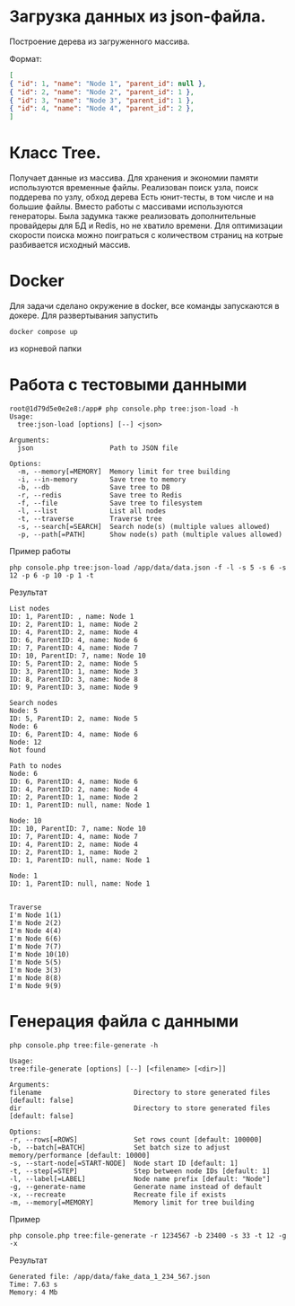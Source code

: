 # Загрузка данных из json-файла. 
Построение дерева из загруженного массива.

Формат:
```json
[
{ "id": 1, "name": "Node 1", "parent_id": null },
{ "id": 2, "name": "Node 2", "parent_id": 1 },
{ "id": 3, "name": "Node 3", "parent_id": 1 },
{ "id": 4, "name": "Node 4", "parent_id": 2 },
]
```

# Класс Tree. 
Получает данные из массива. Для хранения и экономии памяти используются временные файлы.
Реализован поиск узла, поиск поддерева по узлу, обход дерева
Есть юнит-тесты, в том числе и на большие файлы. 
Вместо работы с массивами используются генераторы. 
Была задумка также реализовать дополнительные провайдеры для БД и Redis, но не хватило времени.
Для оптимизации скорости поиска можно поиграться с количеством страниц на котрые разбивается исходный массив.

# Docker

Для задачи сделано окружение в docker, все команды запускаются в докере.
Для развертывания запустить 
```
docker compose up
```
из корневой папки

# Работа с тестовыми данными
```
root@1d79d5e0e2e8:/app# php console.php tree:json-load -h    
Usage:
  tree:json-load [options] [--] <json>

Arguments:
  json                   Path to JSON file

Options:
  -m, --memory[=MEMORY]  Memory limit for tree building
  -i, --in-memory        Save tree to memory
  -b, --db               Save tree to DB
  -r, --redis            Save tree to Redis
  -f, --file             Save tree to filesystem
  -l, --list             List all nodes
  -t, --traverse         Traverse tree
  -s, --search[=SEARCH]  Search node(s) (multiple values allowed)
  -p, --path[=PATH]      Show node(s) path (multiple values allowed)
```
Пример работы
```
php console.php tree:json-load /app/data/data.json -f -l -s 5 -s 6 -s 12 -p 6 -p 10 -p 1 -t
```
Результат
```
List nodes
ID: 1, ParentID: , name: Node 1
ID: 2, ParentID: 1, name: Node 2
ID: 4, ParentID: 2, name: Node 4
ID: 6, ParentID: 4, name: Node 6
ID: 7, ParentID: 4, name: Node 7
ID: 10, ParentID: 7, name: Node 10
ID: 5, ParentID: 2, name: Node 5
ID: 3, ParentID: 1, name: Node 3
ID: 8, ParentID: 3, name: Node 8
ID: 9, ParentID: 3, name: Node 9

Search nodes
Node: 5
ID: 5, ParentID: 2, name: Node 5 
Node: 6
ID: 6, ParentID: 4, name: Node 6 
Node: 12
Not found

Path to nodes
Node: 6
ID: 6, ParentID: 4, name: Node 6 
ID: 4, ParentID: 2, name: Node 4 
ID: 2, ParentID: 1, name: Node 2 
ID: 1, ParentID: null, name: Node 1 

Node: 10
ID: 10, ParentID: 7, name: Node 10 
ID: 7, ParentID: 4, name: Node 7 
ID: 4, ParentID: 2, name: Node 4 
ID: 2, ParentID: 1, name: Node 2 
ID: 1, ParentID: null, name: Node 1 

Node: 1
ID: 1, ParentID: null, name: Node 1 


Traverse
I'm Node 1(1)
I'm Node 2(2)
I'm Node 4(4)
I'm Node 6(6)
I'm Node 7(7)
I'm Node 10(10)
I'm Node 5(5)
I'm Node 3(3)
I'm Node 8(8)
I'm Node 9(9)
```

# Генерация файла с данными

```
php console.php tree:file-generate -h

Usage:
tree:file-generate [options] [--] [<filename> [<dir>]]

Arguments:
filename                       Directory to store generated files [default: false]
dir                            Directory to store generated files [default: false]

Options:
-r, --rows[=ROWS]              Set rows count [default: 100000]
-b, --batch[=BATCH]            Set batch size to adjust memory/performance [default: 10000]
-s, --start-node[=START-NODE]  Node start ID [default: 1]
-t, --step[=STEP]              Step between node IDs [default: 1]
-l, --label[=LABEL]            Node name prefix [default: "Node"]
-g, --generate-name            Generate name instead of default
-x, --recreate                 Recreate file if exists
-m, --memory[=MEMORY]          Memory limit for tree building
```
Пример
```
php console.php tree:file-generate -r 1234567 -b 23400 -s 33 -t 12 -g -x            
```
Результат
```
Generated file: /app/data/fake_data_1_234_567.json
Time: 7.63 s
Memory: 4 Mb
```
